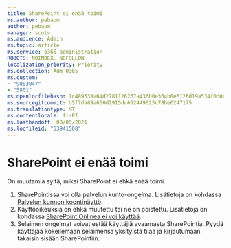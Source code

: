 ```yaml
---
title: SharePoint ei enää toimi
ms.author: pebaum
author: pebaum
manager: scotv
ms.audience: Admin
ms.topic: article
ms.service: o365-administration
ROBOTS: NOINDEX, NOFOLLOW
localization_priority: Priority
ms.collection: Adm_O365
ms.custom:
- "9003047"
- "5801"
ms.openlocfilehash: 1c489538a64d2781126267a436b0e364b0e6126d19a534f0d04c69d5a3ec341f
ms.sourcegitcommit: b5f7da89a650d2915dc652449623c78be6247175
ms.translationtype: MT
ms.contentlocale: fi-FI
ms.lasthandoff: 08/05/2021
ms.locfileid: "53941568"
---
```

# <a name="sharepoint-is-no-longer-working"></a>SharePoint ei enää toimi

On muutamia syitä, miksi SharePoint ei ehkä enää toimi.

1. SharePointissa voi olla palvelun kunto-ongelma. Lisätietoja on kohdassa [Palvelun kunnon koontinäyttö](https://admin.microsoft.com/AdminPortal/Home#/servicehealth).
2. Käyttöoikeuksia on ehkä muutettu tai ne on poistettu. Lisätietoja on kohdassa [SharePoint Onlinea ei voi käyttää](https://docs.microsoft.com/sharepoint/troubleshoot/sharing-and-permissions/sharepoint-online-inaccessible).
3. Selaimen ongelmat voivat estää käyttäjiä avaamasta SharePointia. Pyydä käyttäjää kokeilemaan selaimensa yksityistä tilaa ja kirjautumaan takaisin sisään SharePointiin.